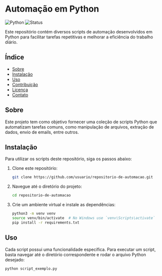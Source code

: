 # Automação em Python

![Python](https://img.shields.io/badge/Python-3.8%2B-blue)
![Status](https://img.shields.io/badge/status-em%20desenvolvimento-yellow)

Este repositório contém diversos scripts de automação desenvolvidos em Python para facilitar tarefas repetitivas e melhorar a eficiência do trabalho diário.

## Índice

- [Sobre](#sobre)
- [Instalação](#instalação)
- [Uso](#uso)
- [Contribuição](#contribuição)
- [Licença](#licença)
- [Contato](#contato)

## Sobre

Este projeto tem como objetivo fornecer uma coleção de scripts Python que automatizam tarefas comuns, como manipulação de arquivos, extração de dados, envio de emails, entre outros.

## Instalação

Para utilizar os scripts deste repositório, siga os passos abaixo:

1. Clone este repositório:
    ```sh
    git clone https://github.com/usuario/repositorio-de-automacao.git
    ```

2. Navegue até o diretório do projeto:
    ```sh
    cd repositorio-de-automacao
    ```

3. Crie um ambiente virtual e instale as dependências:
    ```sh
    python3 -m venv venv
    source venv/bin/activate  # No Windows use `venv\Scripts\activate`
    pip install -r requirements.txt
    ```

## Uso

Cada script possui uma funcionalidade específica. Para executar um script, basta navegar até o diretório correspondente e rodar o arquivo Python desejado:

```sh
python script_exemplo.py
